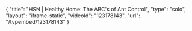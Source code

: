 {
    "title": "HSN | Healthy Home: The ABC's of Ant Control",
    "type": "solo",
    "layout": "iframe-static",
    "videoId": "123178143",
    "url": "\/tvpembed\/123178143"
}